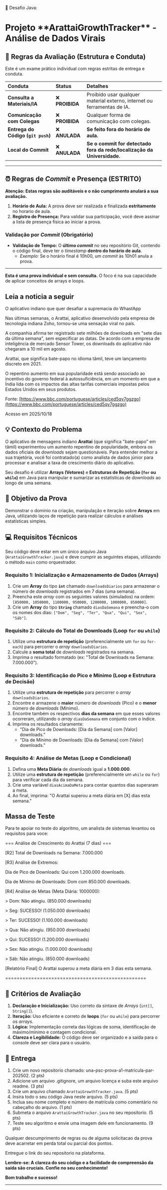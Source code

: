 📱 Desafio Java: 

# Projeto \*\*ArattaiGrowthTracker\*\* \- Análise de Dados Virais

## 🚨 Regras da Avaliação (Estrutura e Conduta)

Este é um exame prático individual com regras estritas de entrega e conduta.

| Conduta | Status | Detalhes |
| :---- | :---- | :---- |
| **Consulta a Materiais/IA** | ❌ **PROIBIDA** | Proibido usar qualquer material externo, internet ou ferramentas de IA. |
| **Comunicação com Colegas** | ❌ **PROIBIDA** | Qualquer forma de comunicação com colegas. |
| **Entrega do Código (`git push`)** | ❌ **ANULADA** | **Se feito fora do horário de aula.** |
| **Local do Commit** | ❌ **ANULADA** | **Se o commit for detectado fora da rede/localização da Universidade.** |

---

## ⏰ Regras de *Commit* e Presença (ESTRITO)

**Atenção: Estas regras são auditáveis e o não cumprimento anulará a sua avaliação.**

1. **Horário de Aula:** A prova deve ser realizada e finalizada **estritamente** no horario de aula.  
2. **Registro de Presença:** Para validar sua participação, você deve assinar a lista de presença física ao iniciar a prova.

### Validação por *Commit* (Obrigatório)

* **Validação de Tempo:** O **último *commit*** no seu repositório Git, contendo o código final, deve ter o *timestamp* **dentro do horário de aula**.  
  * *Exemplo:* Se o horário final é 10h00, um *commit* às 10h01 anula a prova.

---

**Esta é uma prova individual e sem consulta.** O foco é na sua capacidade de aplicar conceitos de arrays e loops.

## Leia a noticia a seguir

O aplicativo indiano que quer desafiar a supremacia do WhastApp

Nas últimas semanas, o Arattai, aplicativo desenvolvido pela empresa de tecnologia indiana Zoho, tornou-se uma sensação viral no país.

A companhia afirma ter registrado sete milhões de downloads em "sete dias da última semana", sem especificar as datas. De acordo com a empresa de inteligência de mercado Sensor Tower, os downloads do aplicativo não chegaram a 10 mil em agosto.

Arattai, que significa bate-papo no idioma tâmil, teve um lançamento discreto em 2021\.

O repentino aumento em sua popularidade está sendo associado ao incentivo do governo federal à autossuficiência, em um momento em que a Índia lida com os impactos das altas tarifas comerciais impostas pelos Estados Unidos em seus produtos.

Fonte: [https://www.bbc.com/portuguese/articles/ced5qy7ggzgo](https://www.bbc.com/portuguese/articles/ced5qy7ggzgo) 

Acesso em 2025/10/18

## 💡 Contexto do Problema

O aplicativo de mensagens indiano **Arattai** (que significa "bate-papo" em tâmil) experimentou um aumento repentino de popularidade, embora os dados oficiais de *downloads* sejam questionáveis. Para entender melhor a sua trajetória, você foi contratado(a) como analista de dados júnior para processar e analisar a taxa de crescimento diário do aplicativo.

Seu desafio é utilizar **Arrays (Vetores)** e **Estruturas de Repetição (`for` ou `while`)** em Java para manipular e sumarizar as estatísticas de *downloads* ao longo de uma semana.

## 🎯 Objetivo da Prova

Demonstrar o domínio na criação, manipulação e iteração sobre **Arrays** em Java, utilizando laços de repetição para realizar cálculos e análises estatísticas simples.

## 💻 Requisitos Técnicos

Seu código deve estar em um único arquivo Java (`ArattaiGrowthTracker.java`) e deve cumprir as seguintes etapas, utilizando o método `main` como orquestrador.

### Requisito 1: Inicialização e Armazenamento de Dados (Arrays)

1. Crie um **Array** do tipo **`int`** chamado `downloadsDiarios` para armazenar o número de *downloads* registrados em 7 dias (uma semana).  
2. Preencha este *array* com os seguintes valores (simulados) na ordem: `[850000, 1050000, 1100000, 950000, 1200000, 1000000, 850000]`.  
3. Crie um **Array** do tipo **`String`** chamado `diasDaSemana` e preencha-o com os nomes dos dias: `["Dom", "Seg", "Ter", "Qua", "Qui", "Sex", "Sáb"]`.

### Requisito 2: Cálculo do Total de Downloads (Loop `for` ou `while`)

1. Utilize uma **estrutura de repetição** (preferencialmente um `for` ou `for-each`) para percorrer o *array* `downloadsDiarios`.  
2. Calcule a **soma total** de *downloads* registrados na semana.  
3. Imprima o resultado formatado (ex: "Total de Downloads na Semana: 7.000.000").

### Requisito 3: Identificação do Pico e Mínimo (Loop e Estrutura de Decisão)

1. Utilize uma **estrutura de repetição** para percorrer o *array* `downloadsDiarios`.  
2. Encontre e armazene o **maior** número de *downloads* (Pico) e o **menor** número de *downloads* (Mínimo).  
3. Encontre também os respectivos **dias da semana** em que esses valores ocorreram, utilizando o *array* `diasDaSemana` em conjunto com o índice.  
4. Imprima os resultados claramente:  
   * "Dia de Pico de Downloads: \[Dia da Semana\] com \[Valor\] downloads."  
   * "Dia de Mínimo de Downloads: \[Dia da Semana\] com \[Valor\] downloads."

### Requisito 4: Análise de Metas (Loop e Condicional)

1. Defina uma **Meta Diária** de *downloads* igual a **1.000.000**.  
2. Utilize uma **estrutura de repetição** (preferencialmente um `while` ou `for`) para verificar cada dia da semana.  
3. Crie uma variável `diasAcimaDaMeta` para contar quantos dias superaram a meta.  
4. Ao final, imprima: "O Arattai superou a meta diária em \[X\] dias esta semana."

## Massa de Teste

Para te apoiar no teste do algoritmo, um analista de sistemas levantou os requisitos para voce:

\=== Análise de Crescimento do Arattai (7 dias) \===

\[R2\] Total de Downloads na Semana: 7.000.000

\[R3\] Análise de Extremos:

Dia de Pico de Downloads: Qui com 1.200.000 downloads.

Dia de Mínimo de Downloads: Dom com 850.000 downloads.

\[R4\] Análise de Metas (Meta Diária: 1000000):

  \> Dom: Não atingiu. (850.000 downloads)

  \> Seg: SUCESSO\! (1.050.000 downloads)

  \> Ter: SUCESSO\! (1.100.000 downloads)

  \> Qua: Não atingiu. (950.000 downloads)

  \> Qui: SUCESSO\! (1.200.000 downloads)

  \> Sex: Não atingiu. (1.000.000 downloads)

  \> Sáb: Não atingiu. (850.000 downloads)

\[Relatório Final\] O Arattai superou a meta diária em 3 dias esta semana.

\=================================================

## 🌟 Critérios de Avaliação

1. **Declaração e Inicialização:** Uso correto da sintaxe de *Arrays* (`int[]`, `String[]`).  
2. **Iteração:** Uso eficiente e correto de **loops** (`for` ou `while`) para percorrer os *arrays*.  
3. **Lógica:** Implementação correta das lógicas de soma, identificação de máximo/mínimo e contagem condicional.  
4. **Clareza e Legibilidade:** O código deve ser organizado e a saída para o console deve ser clara para o usuário.

## 📝 Entrega

1. Crie um novo repositorio chamado: una-psc-prova-a1-matricula-par-202502. (2 pts)  
2. Adicione um arquivo .gitignore, um arquivo licença e suba este arquivo readme. (3 pts)  
3. Crie um arquivo chamado `ArattaiGrowthTracker.java`. (5 pts)  
4. Insira todo o seu código Java neste arquivo. (5 pts)  
5. Inclua seu nome completo e número de matrícula como comentário no cabeçalho do arquivo. (1 pts)  
6. Submeta o arquivo `ArattaiGrowthTracker.java` no seu repositorio. (5 pts)  
7. Teste seu algoritmo e envie uma imagem dele em funcionamento. (9 pts)

Qualquer descumprimento de regras ou de alguma solicitacao da prova deve acarretar em perda total ou parcial dos pontos.

Entregue o link do seu repositorio na plataforma.

**Lembre-se: A clareza do seu código e a facilidade de compreensão da saída são cruciais. Confie no seu conhecimento\!**

**Bom trabalho e sucesso\!**

---


